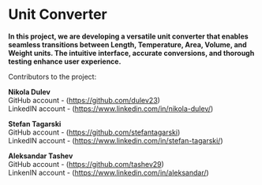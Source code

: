 

# Unit Converter 

**In this project, we are developing a versatile unit converter that enables seamless transitions between Length, Temperature, Area, Volume, and Weight units. The intuitive interface, accurate conversions, and thorough testing enhance user experience.**


Contributors to the project:

**Nikola Dulev** </br>
GitHub account - (https://github.com/dulev23) </br>
LinkedIN account - (https://www.linkedin.com/in/nikola-dulev/) </br> 

**Stefan Tagarski** </br>
GitHub account - (https://github.com/stefantagarski) </br>
LinkedIN account - (https://www.linkedin.com/in/stefan-tagarski/) </br> 

**Aleksandar Tashev** </br>
GitHub account - (https://github.com/tashev29) </br>
LinkenIN account - (https://www.linkedin.com/in/aleksandar/) </br> 
